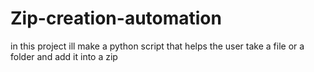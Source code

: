 # Zip-creation-automation
in this project ill make a python script that helps the user take a file or a folder and add it into a zip
